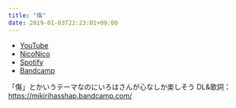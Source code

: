 ```yaml
---
title: "傷"
date: 2019-01-03T22:23:01+09:00
---
```


- [YouTube](https://www.youtube.com/watch?Abn8AZHxiu0)
- [NicoNico](https://nico.ms/sm34422214)
- [Spotify](https://open.spotify.com/track/556xfIOEd4GuLvE9GZfgza)
- [Bandcamp](https://mikirihasshap.bandcamp.com/track/--113)

「傷」とかいうテーマなのにいろはさんが心なしか楽しそう DL&歌詞：https://mikirihasshap.bandcamp.com/